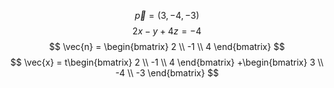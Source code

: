 $$
\vec{p} = (3, -4, -3)
$$
$$2x-y+4z=-4$$
$$
\vec{n} = \begin{bmatrix}
2 \\
-1 \\
4
\end{bmatrix}
$$
$$
\vec{x} = t\begin{bmatrix}
2 \\
-1 \\
4 
\end{bmatrix}
+\begin{bmatrix}
3 \\
-4 \\
-3
\end{bmatrix}
$$

